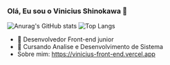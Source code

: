 ### Olá, Eu sou o Vinicius Shinokawa 👋



 ![Anurag's GitHub stats](https://github-readme-stats.vercel.app/api?username=ViniciusShinokawa&show_icons=true&theme=tokyonight)
  ![Top Langs](https://github-readme-stats.vercel.app/api/top-langs/?username=ViniciusShinokawa&hide_count=8icons=true&theme=tokyonight)
 
- 🔭 Desenvolvedor Front-end junior 
- 🌱 Cursando Analise e Desenvolvimento de Sistema
- Sobre mim: https://vinicius-front-end.vercel.app 



